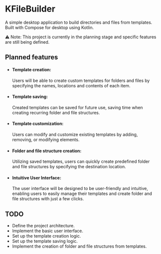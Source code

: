 # KFileBuilder
A simple desktop application to build directories and files from templates. Built with Compose for desktop using Kotlin.

⚠️ Note: This project is currently in the planning stage and specific features are still being defined.

## Planned features
- #### Template creation: 
    Users will be able to create custom templates for folders and files by specifying the names, locations and contents of each item.
- #### Template saving:
    Created templates can be saved for future use, saving time when creating recurring folder and file structures.
- #### Template customization:
    Users can modify and customize existing templates by adding, removing, or modifying elements.
- #### Folder and file structure creation:
   Utilizing saved templates, users can quickly create predefined folder and file structures by specifying the destination location.
- #### Intuitive User Interface:
   The user interface will be designed to be user-friendly and intuitive, enabling users to easily manage their templates and create folder and file structures with just a few clicks.

## TODO
- Define the project architecture.
- Implement the basic user interface.
- Set up the template creation logic.
- Set up the template saving logic.
- Implement the creation of folder and file structures from templates.
